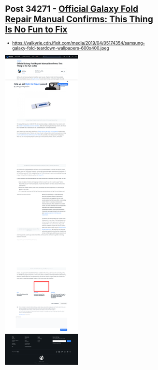 # Post 34271 - [Official Galaxy Fold Repair Manual Confirms: This Thing Is No Fun to Fix](https://www.ifixit.com/News/34271/official-galaxy-fold-repair-manual-confirms-this-thing-is-no-fun-to-fix)

- https://valkyrie.cdn.ifixit.com/media/2019/04/05174354/samsung-galaxy-fold-teardown-wallpapers-600x400.jpeg

![screencap](screenshots/7b421de1-5e22-469c-9e0f-6b454845e7fc.png)
